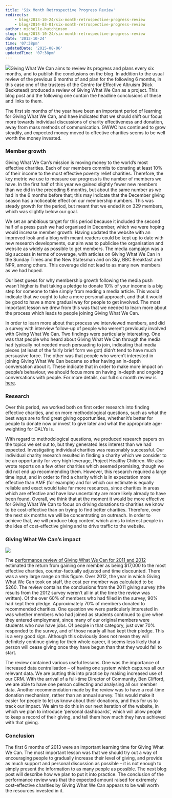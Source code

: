 ```yaml
---
title: 'Six Month Retrospective Progress Review'
redirects:
    - blog/2013-10-24/six-month-retrospective-progress-review
    - blog/2014-03-01/six-month-retrospective-progress-review
author: michelle-hutchinson
slug: blog/2013-10-24/six-month-retrospective-progress-review
date: '2013-10-24'
time: '07:38pm'
updatedDate: '2015-08-06'
updatedTime: '07:38pm'
---
```

![](/images/uploads/image06.jpg)Giving What We Can aims to review its progress and plans every six months, and to publish the conclusions on the blog. In addition to the usual review of the previous 6 months of and plan for the following 6 months, in this case one of the trustees of the Centre for Effective Altruism (Nick Beckstead) produced a review of Giving What We Can as a project. This blog post and the following one contain the headline conclusions of these and links to them.

The first six months of the year have been an important period of learning for Giving What We Can, and have indicated that we should shift our focus more towards individual discussions of charity effectiveness and donation, away from mass methods of communication. GWWC has continued to grow steadily, and expected money moved to effective charities seems to be well worth the money invested.

### Member growth

Giving What We Can’s mission is moving money to the world’s most effective charities. Each of our members commits to donating at least 10% of their income to the most effective poverty relief charities. Therefore, the key metric we use to measure our progress is the number of members we have. In the first half of this year we gained slightly fewer new members than we did in the preceding 6 months, but about the same number as we had in the 6 months before that; this may indicate that the December giving season has a noticeable effect on our membership numbers. This was steady growth for the period, but meant that we ended it on 329 members, which was slightly below our goal.

We set an ambitious target for this period because it included the second half of a press push we had organised in December, which we were hoping would increase member growth. Having updated the website with an improved look and a blog with meant readers could be kept up to date with new research developments, our aim was to publicise the organisation and website as widely as possible to get members. The media campaign was a big success in terms of coverage, with articles on Giving What We Can in the Sunday Times and the New Statesman and on Sky, BBC Breakfast and NPR, among others. This coverage did not lead to as many new members as we had hoped.

Our best guess for why membership growth following the media push wasn’t higher is that taking a pledge to donate 10% of your income is a big step for someone to take simply from reading a media article. This would indicate that we ought to take a more personal approach, and that it would be good to have a more gradual way for people to get involved. The most important lesson we drew from this was that we needed to learn more about the process which leads to people joining Giving What We Can.

In order to learn more about that process we interviewed members, and did a survey with interview follow-up of people who weren’t previously involved with Giving What We Can. Two findings were particularly interesting. One was that people who heard about Giving What We Can through the media had typically not needed much persuading to join, indicating that media pieces (at least of the fairly brief form we got) didn’t tend to have much persuasive force. The other was that people who weren’t interested in joining Giving What We Can became so after having an in-depth conversation about it. These indicate that in order to make more impact on people’s behaviour, we should focus more on having in-depth and ongoing conversations with people. For more details, our full six month review is [here](/files/6month_review_gwwc.pdf).

### Research

Over this period, we worked both on first order research into finding effective charities, and on more methodological questions, such as what the best ways are to find great giving opportunities, whether it’s better for people to donate now or invest to give later and what the appropriate age-weighting for DALYs is.

With regard to methodological questions, we produced research papers on the topics we set out to, but they generated less interest than we had expected. Investigating individual charities was reasonably successful. Our individual charity research resulted in finding a charity which we consider to be an opportunity for very high leverage, Project Healthy Children. We also wrote reports on a few other charities which seemed promising, though we did not end up recommending them. However, this research required a large time input, and in order to find a charity which is in expectation more effective than AMF (for example) and for which our estimate is equally reliable and exact would take far more resources, since charities in areas which are effective and have low uncertainty are more likely already to have been found. Overall, we think that at the moment it would be more effective for Giving What We Can to focus on driving donations to charities we know to be cost-effective than on trying to find better charities. Therefore, over the next six months we will be concentrating on outreach. In order to achieve that, we will produce blog content which aims to interest people in the idea of cost-effective giving and to drive traffic to the website.

### Giving What We Can’s impact

![](/images/uploads/impactevaluation2011.jpg)

The [performance review of Giving What We Can for 2011 and 2012](/files/gwwc_2013_quantitative_performance_review_beckstead.pdf) estimated the return from gaining one member as being $17,000 to the most effective charities, counter-factually adjusted and time discounted. There was a very large range on this figure. Over 2012, the year in which Giving What We Can took on staff, the cost per member was calculated to be $260\. The review contains the conclusions from the 2011 giving survey (the results from the 2012 survey weren’t all in at the time the review was written). Of the over 60% of members who had filled in the survey, 90% had kept their pledge. Approximately 70% of members donated to recommended charities. One question we were particularly interested in was whether members who had joined as students continued to give when they entered employment, since many of our original members were students who now have jobs. Of people in that category, just over 70% responded to the survey, and of those nearly all had kept their pledge. This is a very good sign. Although this obviously does not mean they will definitely continue giving for their whole career, it seems less likely that a person will cease giving once they have begun than that they would fail to start.

The review contained various useful lessons. One was the importance of increased data centralisation – of having one system which captures all our relevant data. We are putting this into practice by making increased use of our CRM. With the arrival of a full-time Director of Community, Ben Clifford, we are able to have one person collecting and analysing all our member data. Another recommendation made by the review was to have a real-time donation mechanism, rather than an annual survey. This would make it easier for people to let us know about their donations, and thus for us to track our impact. We aim to do this in our next iteration of the website, in which we plan to introduce ‘personal dashboards’, which will allow people to keep a record of their giving, and tell them how much they have achieved with that giving.

### Conclusion

The first 6 months of 2013 were an important learning time for Giving What We Can. The most important lesson was that we should try out a way of encouraging people to gradually increase their level of giving, and provide as much support and personal discussion as possible – it is not enough to simply present the information to as many people as possible. The next blog post will describe how we plan to put it into practice. The conclusion of the performance review was that the expected amount raised for extremely cost-effective charities by Giving What We Can appears to be well worth the resources invested in it.